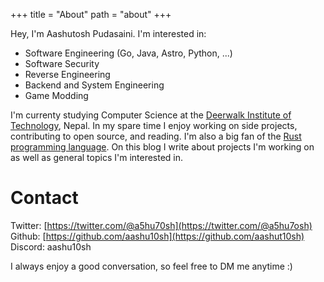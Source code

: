 +++
title = "About"
path = "about"
+++

Hey, I'm Aashutosh Pudasaini. I'm interested in:
- Software Engineering (Go, Java, Astro, Python, ...)
- Software Security
- Reverse Engineering
- Backend and System Engineering 
- Game Modding

I'm currenty studying Computer Science at the [Deerwalk Institute of Technology](https://deerwalk.edu.np/DWIT/), Nepal. In my spare time I enjoy working on side projects, contributing to open source, and reading. I'm also a big fan of the [Rust programming language](https://www.rust-lang.org). On this blog I write about projects I'm working on as well as general topics I'm interested in.

# Contact

Twitter: [https://twitter.com/@a5hu70sh](https://twitter.com/@a5hu7osh) <br />
Github: [https://github.com/aashu10sh](https://github.com/aashut10sh) <br />
Discord: aashu10sh <br />

I always enjoy a good conversation, so feel free to DM me anytime :)
